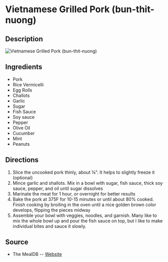 # Vietnamese Grilled Pork (bun-thit-nuong)

## Description
![Vietnamese Grilled Pork (bun-thit-nuong)](https://www.themealdb.com/images/media/meals/qqwypw1504642429.jpg "Vietnamese Grilled Pork (bun-thit-nuong)")

## Ingredients
- Pork
- Rice Vermicelli
- Egg Rolls
- Challots
- Garlic
- Sugar
- Fish Sauce
- Soy sauce
- Pepper
- Olive Oil
- Cucumber
- Mint
- Peanuts

## Directions
1. Slice the uncooked pork thinly, about ⅛". It helps to slightly freeze it (optional)
2. Mince garlic and shallots. Mix in a bowl with sugar, fish sauce, thick soy sauce, pepper, and oil until sugar dissolves
3. Marinate the meat for 1 hour, or overnight for better results
4. Bake the pork at 375F for 10-15 minutes or until about 80% cooked. Finish cooking by broiling in the oven until a nice golden brown color develops, flipping the pieces midway
5. Assemble your bowl with veggies, noodles, and garnish. Many like to mix the whole bowl up and pour the fish sauce on top, but I like to make individual bites and sauce it slowly.

## Source

- The MealDB -- [Website](https://themealdb.com/)
